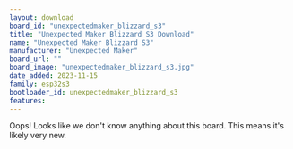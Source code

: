 ```yaml
---
layout: download
board_id: "unexpectedmaker_blizzard_s3"
title: "Unexpected Maker Blizzard S3 Download"
name: "Unexpected Maker Blizzard S3"
manufacturer: "Unexpected Maker"
board_url: ""
board_image: "unexpectedmaker_blizzard_s3.jpg"
date_added: 2023-11-15
family: esp32s3
bootloader_id: unexpectedmaker_blizzard_s3
features:
---
```


Oops! Looks like we don't know anything about this board. This means it's likely very new.